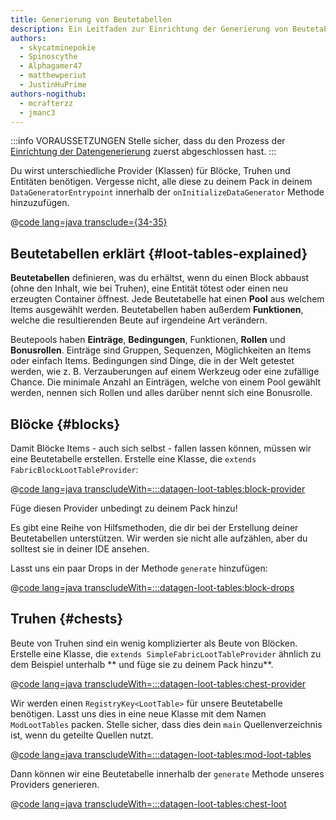 ```yaml
---
title: Generierung von Beutetabellen
description: Ein Leitfaden zur Einrichtung der Generierung von Beutetabellen mit dem Datengenerator.
authors:
  - skycatminepokie
  - Spinoscythe
  - Alphagamer47
  - matthewperiut
  - JustinHuPrime
authors-nogithub:
  - mcrafterzz
  - jmanc3
---
```


:::info VORAUSSETZUNGEN
Stelle sicher, dass du den Prozess der [Einrichtung der Datengenerierung](./setup) zuerst abgeschlossen hast.
:::

Du wirst unterschiedliche Provider (Klassen) für Blöcke, Truhen und Entitäten benötigen. Vergesse nicht, alle diese zu deinem Pack in deinem `DataGeneratorEntrypoint` innerhalb der `onInitializeDataGenerator` Methode hinzuzufügen.

@[code lang=java transclude={34-35}](@/reference/latest/src/client/java/com/example/docs/datagen/FabricDocsReferenceDataGenerator.java)

## Beutetabellen erklärt {#loot-tables-explained}

**Beutetabellen** definieren, was du erhältst, wenn du einen Block abbaust (ohne den Inhalt, wie bei Truhen), eine Entität tötest oder einen neu erzeugten Container öffnest. Jede Beutetabelle hat einen **Pool** aus welchem Items ausgewählt werden. Beutetabellen haben außerdem **Funktionen**, welche die resultierenden Beute auf irgendeine Art verändern.

Beutepools haben **Einträge**, **Bedingungen**, Funktionen, **Rollen** und **Bonusrollen**. Einträge sind Gruppen, Sequenzen, Möglichkeiten an Items oder einfach Items. Bedingungen sind Dinge, die in der Welt getestet werden, wie z. B. Verzauberungen auf einem Werkzeug oder eine zufällige Chance. Die minimale Anzahl an Einträgen, welche von einem Pool gewählt werden, nennen sich Rollen und alles darüber nennt sich eine Bonusrolle.

## Blöcke {#blocks}

Damit Blöcke Items - auch sich selbst - fallen lassen können, müssen wir eine Beutetabelle erstellen. Erstelle eine Klasse, die `extends FabricBlockLootTableProvider`:

@[code lang=java transcludeWith=:::datagen-loot-tables:block-provider](@/reference/latest/src/client/java/com/example/docs/datagen/FabricDocsReferenceBlockLootTableProvider.java)

Füge diesen Provider unbedingt zu deinem Pack hinzu!

Es gibt eine Reihe von Hilfsmethoden, die dir bei der Erstellung deiner Beutetabellen unterstützen. Wir werden sie nicht alle aufzählen, aber du solltest sie in deiner IDE ansehen.

Lasst uns ein paar Drops in der Methode `generate` hinzufügen:

@[code lang=java transcludeWith=:::datagen-loot-tables:block-drops](@/reference/latest/src/client/java/com/example/docs/datagen/FabricDocsReferenceBlockLootTableProvider.java)

## Truhen {#chests}

Beute von Truhen sind ein wenig komplizierter als Beute von Blöcken. Erstelle eine Klasse, die `extends SimpleFabricLootTableProvider` ähnlich zu dem Beispiel unterhalb \*\* und füge sie zu deinem Pack hinzu\*\*.

@[code lang=java transcludeWith=:::datagen-loot-tables:chest-provider](@/reference/latest/src/client/java/com/example/docs/datagen/FabricDocsReferenceChestLootTableProvider.java)

Wir werden einen `RegistryKey<LootTable>` für unsere Beutetabelle benötigen. Lasst uns dies in eine neue Klasse mit dem Namen `ModLootTables` packen. Stelle sicher, dass dies dein `main` Quellenverzeichnis ist, wenn du geteilte Quellen nutzt.

@[code lang=java transcludeWith=:::datagen-loot-tables:mod-loot-tables](@/reference/latest/src/main/java/com/example/docs/ModLootTables.java)

Dann können wir eine Beutetabelle innerhalb der `generate` Methode unseres Providers generieren.

@[code lang=java transcludeWith=:::datagen-loot-tables:chest-loot](@/reference/latest/src/client/java/com/example/docs/datagen/FabricDocsReferenceChestLootTableProvider.java)
